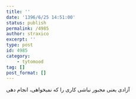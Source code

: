 ```yaml
---
title: ''
date: '1396/6/25 14:51:00'
status: publish
permalink: /4985
author: straxico
excerpt: ''
type: post
id: 4985
category:
    - tytomood
tag: []
post_format: []
---
```

آزادی یعنی مجبور نباشی کاری را که نمیخواهی، انجام دهی